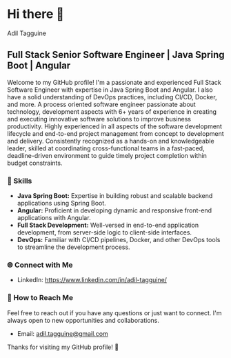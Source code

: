 
#  Hi there 👋
Adil Tagguine

## Full Stack Senior Software Engineer | Java Spring Boot | Angular

Welcome to my GitHub profile! I'm a passionate and experienced Full Stack Software Engineer with expertise in Java Spring Boot and Angular. I also have a solid understanding of DevOps practices, including CI/CD, Docker, and more.
A process oriented software engineer passionate about technology, development aspects with 6+ years of experience in creating and executing innovative software solutions to improve business productivity. 
Highly experienced in all aspects of the software development lifecycle and end-to-end project management from concept to development and delivery. 
Consistently recognized as a hands-on and knowledgeable leader, skilled at coordinating cross-functional teams in a fast-paced, deadline-driven environment to guide timely project completion within budget constraints.


### 🔧 Skills

- **Java Spring Boot:** Expertise in building robust and scalable backend applications using Spring Boot.
- **Angular:** Proficient in developing dynamic and responsive front-end applications with Angular.
- **Full Stack Development:** Well-versed in end-to-end application development, from server-side logic to client-side interfaces.
- **DevOps:** Familiar with CI/CD pipelines, Docker, and other DevOps tools to streamline the development process.


### 🌐 Connect with Me

- LinkedIn: https://www.linkedin.com/in/adil-tagguine/


### 📝 How to Reach Me

Feel free to reach out if you have any questions or just want to connect. I'm always open to new opportunities and collaborations.

- Email: adil.tagguine@gmail.com

Thanks for visiting my GitHub profile! 🚀
